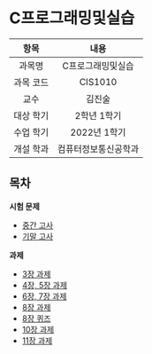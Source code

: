 # C프로그래밍및실습
| 항목 | 내용 |
| :-: | :-: |
| 과목명 | C프로그래밍및실습 |
| 과목 코드 | CIS1010 |
| 교수 | 김진술 |
| 대상 학기 | 2학년 1학기 |
| 수업 학기 | 2022년 1학기 |
| 개설 학과 | 컴퓨터정보통신공학과 |


## 목차

**시험 문제**  
* [중간 고사](./exam-1-mid/)
* [기말 고사](./exam-2-fin/)

**과제**  
* [3장 과제](./hw-ch_3/)
* [4장, 5장 과제](./hw-ch_4_5/)
* [6장, 7장 과제](./hw-ch_6_7/)
* [8장 과제](./hw-ch_8/)
* [8장 퀴즈](./quiz-ch8_5.4/)
* [10장 과제](./hw-ch_10/)
* [11장 과제](./hw-ch_11/)
